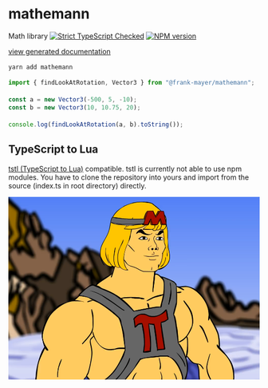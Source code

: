 # mathemann

Math library [![Strict TypeScript Checked](https://badgen.net/badge/TS/Strict "Strict TypeScript Checked")](https://www.typescriptlang.org) [![NPM version](https://img.shields.io/npm/v/mathemann.svg)](https://www.npmjs.com/package/mathemann)

[view generated documentation](https://github.com/Frank-Mayer/mathemann/wiki)

``` sh
yarn add mathemann
```

``` typescript
import { findLookAtRotation, Vector3 } from "@frank-mayer/mathemann";

const a = new Vector3(-500, 5, -10);
const b = new Vector3(10, 10.75, 20);

console.log(findLookAtRotation(a, b).toString());
```

## TypeScript to Lua
[tstl (TypeScript to Lua)](https://github.com/TypeScriptToLua/TypeScriptToLua) compatible.
tstl is currently not able to use npm modules. You have to clone the repository into yours and import from the source (index.ts in root directory) directly.

![Mathemann](https://github.com/Frank-Mayer/mathemann/raw/main/mathemann.png)

